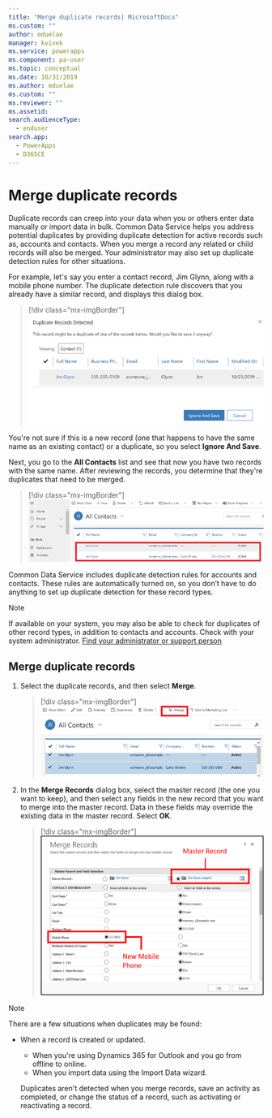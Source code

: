 ```yaml
---
title: "Merge duplicate records| MicrosoftDocs"
ms.custom: ""
author: mduelae
manager: kvivek
ms.service: powerapps
ms.component: pa-user
ms.topic: conceptual
ms.date: 10/31/2019
ms.author: mduelae
ms.custom: ""
ms.reviewer: ""
ms.assetid: 
search.audienceType: 
  - enduser
search.app: 
  - PowerApps
  - D365CE
---
```

# Merge duplicate records 

Duplicate records can creep into your data when you or others enter data manually or import data in bulk. Common Data Service helps you address potential duplicates by providing duplicate detection for active records such as, accounts and contacts. When you merge a record any related or child records will also be merged. Your administrator may also set up duplicate detection rules for other situations.  
  
For example, let's say you enter a contact record, Jim Glynn,  along with a mobile phone number.  The duplicate detection rule discovers that you already have a similar record, and displays this dialog box.  
  
 > [!div class="mx-imgBorder"] 
 > ![Duplicate contact record detectied](media/duplicates-detected.png "Duplicate contact record detectied")  
  
 You're not sure if this is a new record (one that happens to have the  same name as an existing contact) or a duplicate, so you select **Ignore And Save**.  
  
 Next, you go to the **All Contacts** list and see that now you have two records with the same name. After reviewing the records,  you  determine that they're duplicates that need to be merged.  
 
 > [!div class="mx-imgBorder"] 
 > ![Duplicate contact record detectied](media/duplicates-detected_1.png "Duplicate contact record detectied")  
 
Common Data Service includes duplicate detection rules for accounts and contacts. These rules are automatically turned on, so you don’t have to do anything to set up duplicate detection for these record types.  
  
> [!NOTE]
>  If available on your system, you may also be able to check for duplicates of other record types, in addition to contacts and accounts. Check with your system administrator. [Find your administrator or support person](find-admin.md)  
  
## Merge duplicate records  
  
1. Select the duplicate records, and then select **Merge**.  
  
   > [!div class="mx-imgBorder"] 
   > ![Duplicate contact record detectied](media/duplicates-detected_2.png "Duplicate contact record detectied")  
  
2. In the **Merge Records** dialog box, select the master record (the one you want to keep), and then select any fields in the new record that you want to merge into the master record. Data in these fields may override the existing data in the master record. Select **OK**.  
  
     
   > [!div class="mx-imgBorder"] 
   > ![Dialog box for merging records](media/merge-records-dialog.png "Dialog box for merging records")  
  
> [!NOTE]
>  There are a few situations when duplicates may be found:  
> 
> - When a record is created or updated.  
>   - When  you're using Dynamics 365 for Outlook and you go from offline to online.  
>   - When you import data using the Import Data wizard.  
> 
>   Duplicates aren't detected when you merge records, save an activity as completed, or change the status of a record, such as activating or reactivating a record.  
